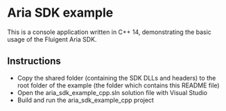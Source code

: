# Aria SDK example

This is a console application written in C++ 14, demonstrating the basic usage of the Fluigent Aria SDK.

## Instructions
- Copy the shared folder (containing the SDK DLLs and headers) to the root folder of the example (the folder which contains this README file)
- Open the aria_sdk_example_cpp.sln solution file with Visual Studio
- Build and run the aria_sdk_example_cpp project